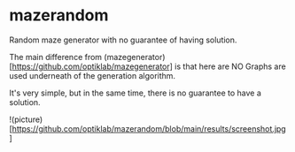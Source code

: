 # mazerandom
Random maze generator with no guarantee of having solution.

The main difference from (mazegenerator)[https://github.com/optiklab/mazegenerator] is that here are NO Graphs are used underneath of the generation algorithm.

It's very simple, but in the same time, there is no guarantee to have a solution.

!(picture)[https://github.com/optiklab/mazerandom/blob/main/results/screenshot.jpg]

